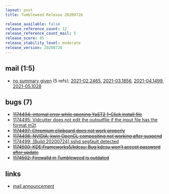 ```yaml
---
layout: post
title: Tumbleweed Release 20200726

release_available: false
release_reference_count: 12
release_reference_count_mail: 5
release_score: 85
release_stability_level: moderate
release_version: 20200726
---
```


## mail (1:5)

- [no summary given](https://github.com/boombatower/tumbleweed-review/issues/10) (5 refs); [2021-02.2465](https://github.com/boombatower/tumbleweed-review/issues/10), [2021-03.1856](https://github.com/boombatower/tumbleweed-review/issues/10), [2021-04.1499](https://github.com/boombatower/tumbleweed-review/issues/10), [2021-05.1028](https://github.com/boombatower/tumbleweed-review/issues/10)

## bugs (7)

<!--more-->

- ~~[1174494: internal error while opening YaST2 1-Click install file](https://bugzilla.opensuse.org/show_bug.cgi?id=1174494)~~
- [1174495: Vidcutter does not edit the outputfile if the input file has the format m2t](https://bugzilla.opensuse.org/show_bug.cgi?id=1174495)
- ~~[1174497: Chromium clipboard does not work properly](https://bugzilla.opensuse.org/show_bug.cgi?id=1174497)~~
- ~~[1174498: NVIDIA: kwin OpenGL compositing not working after suspend](https://bugzilla.opensuse.org/show_bug.cgi?id=1174498)~~
- [1174499: \[Build 20200724\] sshd segfault detected](https://bugzilla.opensuse.org/show_bug.cgi?id=1174499)
- ~~[1174500: KDE:Frameworks5/kdesu: Bug  kdesu won't accept password after update](https://bugzilla.opensuse.org/show_bug.cgi?id=1174500)~~
- ~~[1174502: Firewalld in Tumbleweed is outdated](https://bugzilla.opensuse.org/show_bug.cgi?id=1174502)~~



## links

- [mail announcement](https://github.com/boombatower/tumbleweed-review/issues/10)
